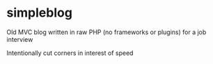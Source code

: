 # simpleblog

Old MVC blog written in raw PHP (no frameworks or plugins) for a job interview

Intentionally cut corners in interest of speed
